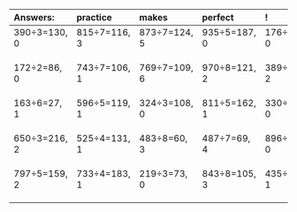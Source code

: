 | Answers: | practice | makes | perfect | ! |
| :--- | :--- | :--- | :--- | :--- |
| 390÷3=130, 0 | 815÷7=116, 3 | 873÷7=124, 5 | 935÷5=187, 0 | 176÷8=22, 0 | 
|   |   |   |   |   | 
|   |   |   |   |   | 
|   |   |   |   |   | 
| 172÷2=86, 0 | 743÷7=106, 1 | 769÷7=109, 6 | 970÷8=121, 2 | 389÷3=129, 2 | 
|   |   |   |   |   | 
|   |   |   |   |   | 
|   |   |   |   |   | 
| 163÷6=27, 1 | 596÷5=119, 1 | 324÷3=108, 0 | 811÷5=162, 1 | 330÷2=165, 0 | 
|   |   |   |   |   | 
|   |   |   |   |   | 
|   |   |   |   |   | 
| 650÷3=216, 2 | 525÷4=131, 1 | 483÷8=60, 3 | 487÷7=69, 4 | 896÷8=112, 0 | 
|   |   |   |   |   | 
|   |   |   |   |   | 
|   |   |   |   |   | 
| 797÷5=159, 2 | 733÷4=183, 1 | 219÷3=73, 0 | 843÷8=105, 3 | 435÷7=62, 1 | 
|   |   |   |   |   | 
|   |   |   |   |   | 
|   |   |   |   |   | 
